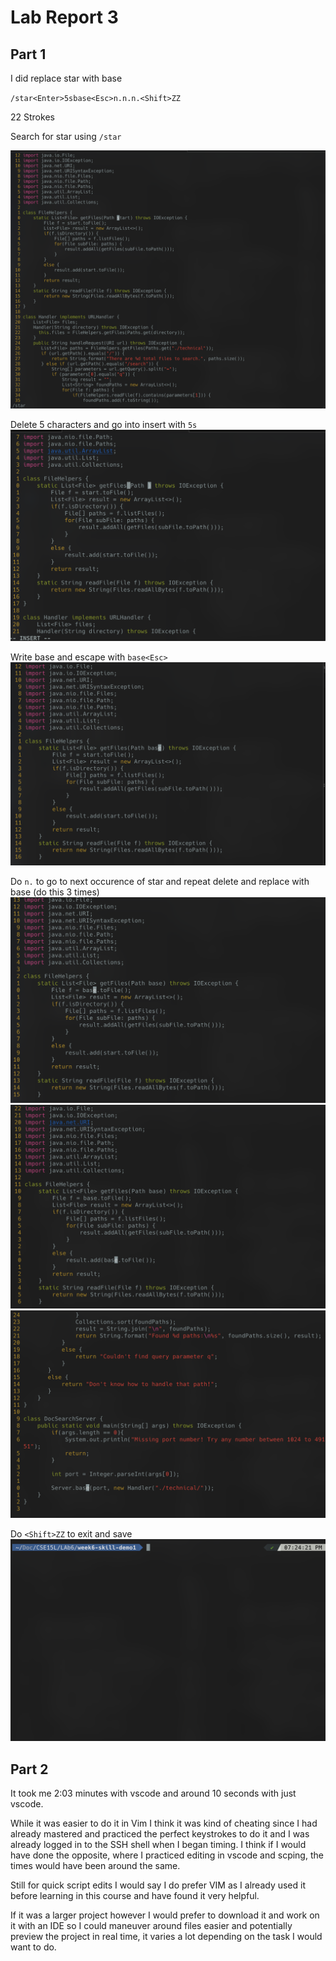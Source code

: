 # Lab Report 3

## Part 1
I did replace star with base

`/star<Enter>5sbase<Esc>n.n.n.<Shift>ZZ`

22 Strokes

Search for star using `/star` 

![image info](./week5/1.png)

Delete 5 characters and go into insert with `5s`
![image info](./week5/2.png)

Write base and escape with `base<Esc>`
![image info](./week5/3.png)

Do `n.` to go to next occurence of star and repeat delete and replace with base (do this 3 times)
![image info](./week5/4.png)
![image info](./week5/5.png)
![image info](./week5/6.png)

Do `<Shift>ZZ` to exit and save
![image info](./week5/7.png)

## Part 2

It took me 2:03 minutes with vscode and around 10 seconds with just vscode.

While it was easier to do it in Vim I think it was kind of cheating since I had already mastered and practiced the perfect keystrokes to do it and I was already logged in to the SSH shell when I began timing. I think if I would have done the opposite, where I practiced editing in vscode and scping, the times would have been around the same.

Still for quick script edits I would say I do prefer VIM as I already used it before learning in this course and have found it very helpful. 

If it was a larger project however I would prefer to download it and work on it with an IDE so I could maneuver around files easier and potentially preview the project in real time, it varies a lot depending on the task I would want to do.